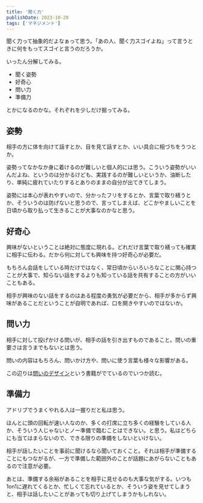```yaml
---
title: '聞く力'
publishDate: 2023-10-20
tags: ['マネジメント']
---
```


聞く力って抽象的だよなぁって思う。「あの人、聞く力スゴイよね」って言うときに何をもってスゴイと言うのだろうか。

いったん分解してみる。

*   聞く姿勢
*   好奇心
*   問い力
*   準備力

とかになるのかな。それぞれを少しだけ掘ってみる。

## 姿勢

相手の方に体を向けて話すとか、目を見て話すとか、いい具合に相づちをうつとか。

姿勢ってなかなか身に着けるのが難しいと個人的には思う。こういう姿勢がいいんだよね、というのは分かるけども、実践するのが難しいというか、油断したり、単純に疲れていたりするとありのままの自分が出てきてしまう。

姿勢には本心が表れやすいので、分かったフリをするとか、言葉で取り繕うとか、そういうのは防げないと思うので、言ってしまえば、どこかやましいことを日頃から取り払って生きることが大事なのかなと思う。

## 好奇心

興味がないということは絶対に態度に現れる。どれだけ言葉で取り繕っても確実に相手に伝わる。だから何に対しても興味を持つ好奇心が必要だ。

もちろん会話をしている時だけではなく、常日頃からいろいろなことに関心持つことが大事で、知らない話をするよりも知っている話を共有することの方がいいこともある。

相手が興味のない話をするのはある程度の勇気が必要だから、相手が多からず興味があることだということが自明であれば、口を開きやすいのではないか。

## 問い力

相手に対して投げかける問いが、相手の話を引き出すものであること。問いの重要さは言うまでもないとは思う。

問いの内容はもちろん、問いかけ方や、問いに使う言葉も様々な影響がある。

この辺りは[問いのデザイン](https://www.amazon.co.jp/dp/4761527439)という書籍がでているのでいつか読む。

## 準備力

アドリブでうまくやれる人は一握りだと私は思う。

ほんとに頭の回転が速い人なのか、多くの打席に立ち多くの経験をしている人か、そういう人じゃないとノー準備で臨むことはできない。と思う。私はどちらにも当てはまらないので、できる限りの準備をしないといけない。

相手が話したいことを事前に聞けるなら聞いておくこと。それは相手が準備することにもつながるが、一方で準備した範囲外のことが話題にあがらないこともあるので注意が必要。

あとは、準備する余裕があることを相手に見せるのも大事な気がする。いつも1on1に遅れてくるとか、忙しくて忘れているとか、そういう姿を見せてしまうと、相手は話したいことがあっても切り上げてしまうかもしれない。
